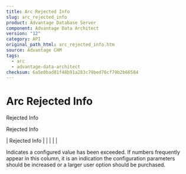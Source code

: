 ```yaml
---
title: Arc Rejected Info
slug: arc_rejected_info
product: Advantage Database Server
component: Advantage Data Architect
version: "12"
category: API
original_path_html: arc_rejected_info.htm
source: Advantage CHM
tags:
  - arc
  - advantage-data-architect
checksum: 6a5e0bad81f48b91a283c79bed76cf79b2b66584
---
```


# Arc Rejected Info

Rejected Info

Rejected Info

| Rejected Info |  |  |  |  |

Indicates a configured value has been exceeded. If numbers frequently appear in this column, it is an indication the configuration parameters should be increased or a larger user option should be purchased.
